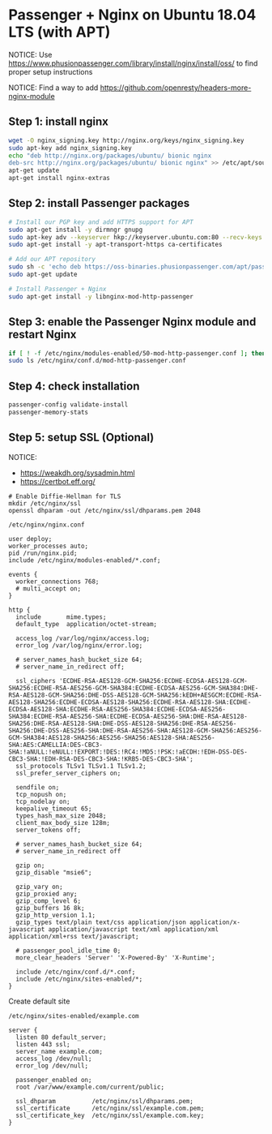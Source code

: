 # Passenger + Nginx on Ubuntu 18.04 LTS (with APT)

NOTICE: Use https://www.phusionpassenger.com/library/install/nginx/install/oss/ to find proper setup instructions

NOTICE: Find a way to add https://github.com/openresty/headers-more-nginx-module

## Step 1: install nginx

```sh
wget -O nginx_signing.key http://nginx.org/keys/nginx_signing.key
sudo apt-key add nginx_signing.key
echo "deb http://nginx.org/packages/ubuntu/ bionic nginx
deb-src http://nginx.org/packages/ubuntu/ bionic nginx" >> /etc/apt/sources.list.d/nginx.list
apt-get update
apt-get install nginx-extras
```

## Step 2: install Passenger packages

```bash
# Install our PGP key and add HTTPS support for APT
sudo apt-get install -y dirmngr gnupg
sudo apt-key adv --keyserver hkp://keyserver.ubuntu.com:80 --recv-keys 561F9B9CAC40B2F7
sudo apt-get install -y apt-transport-https ca-certificates

# Add our APT repository
sudo sh -c 'echo deb https://oss-binaries.phusionpassenger.com/apt/passenger bionic main > /etc/apt/sources.list.d/passenger.list'
sudo apt-get update

# Install Passenger + Nginx
sudo apt-get install -y libnginx-mod-http-passenger
```

## Step 3: enable the Passenger Nginx module and restart Nginx

```bash
if [ ! -f /etc/nginx/modules-enabled/50-mod-http-passenger.conf ]; then sudo ln -s /usr/share/nginx/modules-available/mod-http-passenger.load /etc/nginx/modules-enabled/50-mod-http-passenger.conf ; fi
sudo ls /etc/nginx/conf.d/mod-http-passenger.conf
```

## Step 4: check installation

```bash
passenger-config validate-install
passenger-memory-stats
```

## Step 5: setup SSL (Optional)

NOTICE:
 * https://weakdh.org/sysadmin.html
 * https://certbot.eff.org/

```
# Enable Diffie-Hellman for TLS
mkdir /etc/nginx/ssl
openssl dhparam -out /etc/nginx/ssl/dhparams.pem 2048
```

`/etc/nginx/nginx.conf`

```
user deploy;
worker_processes auto;
pid /run/nginx.pid;
include /etc/nginx/modules-enabled/*.conf;

events {
  worker_connections 768;
  # multi_accept on;
}

http {
  include       mime.types;
  default_type  application/octet-stream;

  access_log /var/log/nginx/access.log;
  error_log /var/log/nginx/error.log;

  # server_names_hash_bucket_size 64;
  # server_name_in_redirect off;

  ssl_ciphers 'ECDHE-RSA-AES128-GCM-SHA256:ECDHE-ECDSA-AES128-GCM-SHA256:ECDHE-RSA-AES256-GCM-SHA384:ECDHE-ECDSA-AES256-GCM-SHA384:DHE-RSA-AES128-GCM-SHA256:DHE-DSS-AES128-GCM-SHA256:kEDH+AESGCM:ECDHE-RSA-AES128-SHA256:ECDHE-ECDSA-AES128-SHA256:ECDHE-RSA-AES128-SHA:ECDHE-ECDSA-AES128-SHA:ECDHE-RSA-AES256-SHA384:ECDHE-ECDSA-AES256-SHA384:ECDHE-RSA-AES256-SHA:ECDHE-ECDSA-AES256-SHA:DHE-RSA-AES128-SHA256:DHE-RSA-AES128-SHA:DHE-DSS-AES128-SHA256:DHE-RSA-AES256-SHA256:DHE-DSS-AES256-SHA:DHE-RSA-AES256-SHA:AES128-GCM-SHA256:AES256-GCM-SHA384:AES128-SHA256:AES256-SHA256:AES128-SHA:AES256-SHA:AES:CAMELLIA:DES-CBC3-SHA:!aNULL:!eNULL:!EXPORT:!DES:!RC4:!MD5:!PSK:!aECDH:!EDH-DSS-DES-CBC3-SHA:!EDH-RSA-DES-CBC3-SHA:!KRB5-DES-CBC3-SHA';
  ssl_protocols TLSv1 TLSv1.1 TLSv1.2;
  ssl_prefer_server_ciphers on;

  sendfile on;
  tcp_nopush on;
  tcp_nodelay on;
  keepalive_timeout 65;
  types_hash_max_size 2048;
  client_max_body_size 128m;
  server_tokens off;

  # server_names_hash_bucket_size 64;
  # server_name_in_redirect off

  gzip on;
  gzip_disable "msie6";

  gzip_vary on;
  gzip_proxied any;
  gzip_comp_level 6;
  gzip_buffers 16 8k;
  gzip_http_version 1.1;
  gzip_types text/plain text/css application/json application/x-javascript application/javascript text/xml application/xml application/xml+rss text/javascript;

  # passenger_pool_idle_time 0;
  more_clear_headers 'Server' 'X-Powered-By' 'X-Runtime';

  include /etc/nginx/conf.d/*.conf;
  include /etc/nginx/sites-enabled/*;
}
```

Create default site

`/etc/nginx/sites-enabled/example.com`

```
server {
  listen 80 default_server;
  listen 443 ssl;
  server_name example.com;
  access_log /dev/null;
  error_log /dev/null;

  passenger_enabled on;
  root /var/www/example.com/current/public;

  ssl_dhparam          /etc/nginx/ssl/dhparams.pem;
  ssl_certificate      /etc/nginx/ssl/example.com.pem;
  ssl_certificate_key  /etc/nginx/ssl/example.com.key;
}
```
